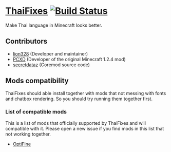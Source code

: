 # [ThaiFixes](http://thaifixes.lion328.com) [![Build Status](https://travis-ci.org/lion328/ThaiFixes.svg?branch=master)](https://travis-ci.org/lion328/ThaiFixes)

Make Thai language in Minecraft looks better.

## Contributors

- [lion328](http://github.com/lion328) (Developer and maintainer)
- [PCXD](http://pcxd.me) (Developer of the original Minecraft 1.2.4 mod)
- [secretdataz](https://github.com/secretdataz) (Coremod source code)

## Mods compatibility

ThaiFixes should able install together with mods that not messing with fonts and chatbox rendering. So you should try running them together first.

### List of compatible mods

This is a list of mods that officially supported by ThaiFixes and will compatible with it. Please open a new issue if you find mods in this list that not working together.

- [OptiFine](http://optifine.net/)
